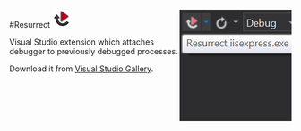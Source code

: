 #Resurrect <img src="src/Resurrect/Resources/icon32.png" /><img align="right" src="src/Resurrect/Resources/screenshot.png" />

Visual Studio extension which attaches debugger to previously debugged processes. 

Download it from [Visual Studio Gallery](http://visualstudiogallery.msdn.microsoft.com/043c7c91-e127-4616-bce0-39b869cee4b3).

